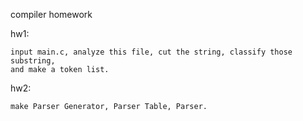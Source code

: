 compiler homework

hw1:

	input main.c, analyze this file, cut the string, classify those substring,
	and make a token list.

hw2:

	make Parser Generator, Parser Table, Parser.
